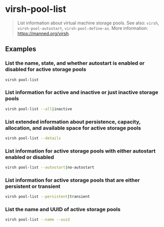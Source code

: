 # virsh-pool-list

> List information about virtual machine storage pools. See also: `virsh`, `virsh-pool-autostart`, `virsh-pool-define-as`. More information: <https://manned.org/virsh>.

## Examples

### List the name, state, and whether autostart is enabled or disabled for active storage pools

```bash
virsh pool-list
```

### List information for active and inactive or just inactive storage pools

```bash
virsh pool-list --all|inactive
```

### List extended information about persistence, capacity, allocation, and available space for active storage pools

```bash
virsh pool-list --details
```

### List information for active storage pools with either autostart enabled or disabled

```bash
virsh pool-list --autostart|no-autostart
```

### List information for active storage pools that are either persistent or transient

```bash
virsh pool-list --persistent|transient
```

### List the name and UUID of active storage pools

```bash
virsh pool-list --name --uuid
```
